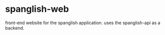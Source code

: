 # spanglish-web
front-end website for the spanglish application. uses the spanglish-api as a backend.
